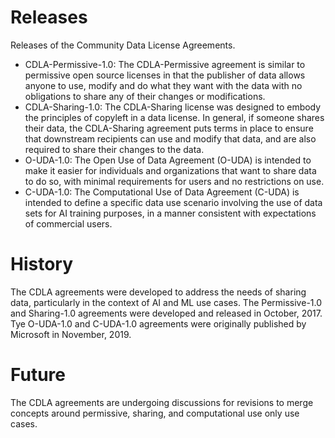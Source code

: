 # Releases
Releases of the Community Data License Agreements.
* CDLA-Permissive-1.0: The CDLA-Permissive agreement is similar to permissive open source licenses in that the publisher of data allows anyone to use, modify and do what they want with the data with no obligations to share any of their changes or modifications.
* CDLA-Sharing-1.0: The CDLA-Sharing license was designed to embody the principles of copyleft in a data license. In general, if someone shares their data, the CDLA-Sharing agreement puts terms in place to ensure that downstream recipients can use and modify that data, and are also required to share their changes to the data.
* O-UDA-1.0: The Open Use of Data Agreement (O-UDA) is intended to make it easier for individuals and organizations that want to share data to do so, with minimal requirements for users and no restrictions on use.
* C-UDA-1.0: The Computational Use of Data Agreement (C-UDA) is intended to define a specific data use scenario involving the use of data sets for AI training purposes, in a manner consistent with expectations of commercial users.

# History
The CDLA agreements were developed to address the needs of sharing data, particularly in the context of AI and ML use cases. The Permissive-1.0 and Sharing-1.0 agreements were developed and released in October, 2017. Tye O-UDA-1.0 and C-UDA-1.0 agreements were originally published by Microsoft in November, 2019.

# Future
The CDLA agreements are undergoing discussions for revisions to merge concepts around permissive, sharing, and computational use only use cases.
